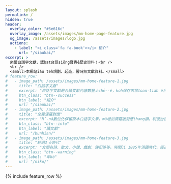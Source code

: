 ```yaml
---
layout: splash
permalink: /
hidden: true
header:
  overlay_color: "#5e616c"
  overlay_image: /assets/images/mm-home-page-feature.jpg
  og_image: /assets/images/logo.jpg
  actions:
    - label: "<i class='fa fa-book'></i> 紹介"
      url: "/siaukai/"
excerpt: >
  來讀白話字文獻，認bat台語siōng寶貴ê歷史資料！<br />
  <br />
  <small>本網站iáu teh規劃、起造，暫時無文獻資料。</small>
# feature_row:
#   - image_path: /assets/images/mm-home-feature-1.jpg
#     title: "白話字文獻"
#     excerpt: "白話字文獻是台語文獻內底數量上chē--ê，koh保存古早toan-tiah ê台語。台語beh進步，學白話字有大利益。Nā beh做台語好額人，一定ài讀白話字文獻！"
#     btn_class: "btn--success"
#     btn_label: "紹介"
#     url: "/siaukai/"
#   - image_path: /assets/images/mm-home-feature-2.jpg
#     title: "全羅漢羅對應"
#     excerpt: "M̄-nā數位化保留原本白話字文章，mā增加漢羅版對應thang讀，利便台語文初學者、一般社會大眾了解白話字文獻。"
#     btn_class: "btn--info"
#     btn_label: "讀文獻"
#     url: "/bunhian/"
#   - image_path: /assets/images/mm-home-feature-3.jpg
#     title: "經過3 ê時代"
#     excerpt: "文類有詩、散文、小說、戲劇、傳記等等。時間ùi 1885年清國時代，經過日本時代，kàu戰後1969年hō͘中華民國打壓禁止，計共84冬，經過3 ê時代，是台語文獻ê大金庫！"
#     btn_class: "btn--warning"
#     btn_label: "年kō"
#     url: "/niko/"
---
```


{% include feature_row %}
